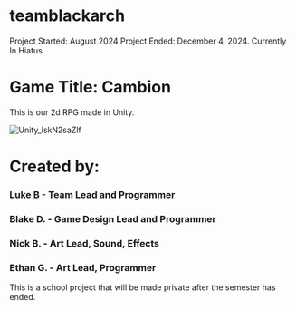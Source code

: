 # teamblackarch
Project Started: August 2024
Project Ended: December 4, 2024.
Currently In Hiatus.

# Game Title: Cambion

This is our 2d RPG made in Unity.

![Unity_lskN2saZlf](https://github.com/user-attachments/assets/9dcb707e-8b00-40c4-9540-cc08c326793d)


# Created by:
### Luke B - Team Lead and Programmer
### Blake D. - Game Design Lead and Programmer
### Nick B. - Art Lead, Sound, Effects
### Ethan G. - Art Lead, Programmer

This is a school project that will be made private after the semester has ended.
